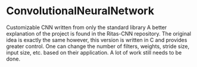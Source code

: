 # ConvolutionalNeuralNetwork
Customizable CNN written from only the standard library
A better explanation of the project is found in the Ritas-CNN repository.
The original idea is exactly the same however, this version is written in C and provides greater control.
One can change the number of filters, weights, stride size, input size, etc. based on their application.
A lot of work still needs to be done.
